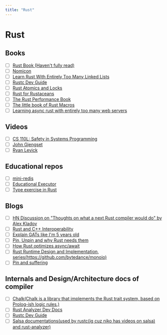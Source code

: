 ```yaml
---
title: "Rust"
---
```


# Rust

## Books

- [ ] [Rust Book (Haven't fully read)](https://doc.rust-lang.org/book/)
- [ ] [Nomicon](https://doc.rust-lang.org/nomicon/)
- [ ] [Learn Rust With Entirely Too Many Linked Lists](https://rust-unofficial.github.io/too-many-lists/index.html)
- [ ] [Rustc Dev Guide](https://rustc-dev-guide.rust-lang.org/index.html)
- [ ] [Rust Atomics and Locks](https://marabos.nl/atomics/)
- [ ] [Rust for Rustaceans](https://nostarch.com/rust-rustaceans)
- [ ] [The Rust Performance Book](https://nnethercote.github.io/perf-book/introduction.html)
- [ ] [The little book of Rust Macros](https://danielkeep.github.io/tlborm/book/index.html)
- [ ] [Learning async rust with entirely too many web servers](https://ibraheem.ca/posts/too-many-web-servers/?s=08)

## Videos

- [ ] [CS 110L: Safety in Systems Programming](https://reberhardt.com/cs110l/spring-2020/)
- [ ] [John Gjengset](https://www.youtube.com/c/JonGjengset/about)
- [ ] [Ryan Levick](https://www.youtube.com/c/RyanLevicksVideos)

## Educational repos

- [ ] [mini-redis](https://github.com/tokio-rs/mini-redis/)
- [ ] [Educational Executor](https://github.com/mgattozzi/whorl)
- [ ] [Type exercise in Rust](https://github.com/skyzh/type-exercise-in-rust)

## Blogs

- [ ] [HN Discussion on "Thoughts on what a next Rust compiler would do" by Alex Kladov](https://news.ycombinator.com/item?id=34537969)
- [ ] [Rust and C++ Interoperability](https://news.ycombinator.com/item?id=33590308)
- [ ] [Explain GATs like I'm 5 years old](https://news.ycombinator.com/item?id=33504650)
- [ ] [Pin, Unpin and why Rust needs them](https://blog.cloudflare.com/pin-and-unpin-in-rust/?s=08)
- [ ] [How Rust optimizes async/await](https://tmandry.gitlab.io/blog/posts/optimizing-await-1/)
- [ ] [Rust Runtime Design and Implementation, series(https://github.com/bytedance/monoio)](https://en.ihcblog.com/rust-runtime-design-1/)
- [ ] [Pin and suffering](https://fasterthanli.me/articles/pin-and-suffering?s=08)

## Internals and Design/Architecture docs of compiler

- [ ] [Chalk(Chalk is a library that implements the Rust trait system, based on Prolog-ish logic rules.)](https://github.com/rust-lang/chalk)
- [ ] [Rust Analyzer Dev Docs](https://github.com/rust-lang/rust-analyzer/tree/master/docs/dev)
- [ ] [Rustc Dev Guide](https://rustc-dev-guide.rust-lang.org/index.html)
- [ ] [Salsa documentations(used by rustc(ig cuz niko has videos on salsa) and rust-analyzer)](https://salsa-rs.github.io/salsa/about_salsa.html)
